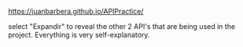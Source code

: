 https://juanbarbera.github.io/APIPractice/ 

select "Expandir" to reveal the other 2 API's that are being used in the project. Everything is very self-explanatory.
